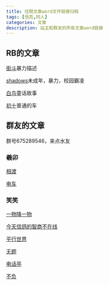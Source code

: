```yaml
---
title: 往期文章word文件链接归档
tags: [信亮,同人]
categories: 文章
description: 站主和群友的所有文章word链接
---
```


## RB的文章

[街斗](https://docs.zohopublic.com.cn/file/41qmp9f2ce66c6b32460f9d3c875cceac05ee)暴力描述

[shadows](https://docs.zohopublic.com.cn/file/41qmp7b669955d0e146efaf5cf34186ce42d0)未成年，暴力，校园霸凌

[白鸟](https://docs.zohopublic.com.cn/file/41qmped0d5c5ab14c470ea50a730b4ca22ff2)童话故事

[初十](https://docs.zohopublic.com.cn/file/41qmpb6e637a6f2314836b1f317267378dcaf)普通的车



## 群友的文章

群号675289546，来点水友

### 羲卯

[相渡](https://docs.zohopublic.com.cn/file/41qmp98e87a33e2a54f15ae0342bf50ec7d9a)

[电车](https://docs.zohopublic.com.cn/file/41qmp9e552b92bd0e49eea66961190e48a13c)

### 笑笑

[一物降一物](https://docs.zohopublic.com.cn/file/41qmpa8c417a91cb74e68ac69671ef84b2bad)

[今天信鸽的智商不在线](https://docs.zohopublic.com.cn/file/41qmp2d4315ba3fb34dddb8ac388a53105876)

[平行世界](https://docs.zohopublic.com.cn/file/41qmp4d16b880897a4887a6aa6e7c7872ef7e)

[无题](https://docs.zohopublic.com.cn/file/41qmp9c1be580810543108c33b245189b811b)

[电话亭](https://docs.zohopublic.com.cn/file/41qmp396b3d60018f44b8bb14e7b08c530094)

[不负](https://docs.zohopublic.com.cn/file/41qmp4543f8e46e8e4b6d926623ed755540b7)





